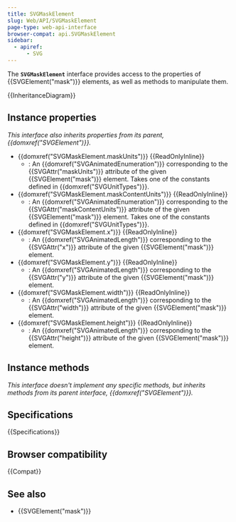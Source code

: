 ```yaml
---
title: SVGMaskElement
slug: Web/API/SVGMaskElement
page-type: web-api-interface
browser-compat: api.SVGMaskElement
sidebar:
  - apiref:
      - SVG
---
```


The **`SVGMaskElement`** interface provides access to the properties of {{SVGElement("mask")}} elements, as well as methods to manipulate them.

{{InheritanceDiagram}}

## Instance properties

_This interface also inherits properties from its parent, {{domxref("SVGElement")}}._

- {{domxref("SVGMaskElement.maskUnits")}} {{ReadOnlyInline}}
  - : An {{domxref("SVGAnimatedEnumeration")}} corresponding to the {{SVGAttr("maskUnits")}} attribute of the given {{SVGElement("mask")}} element. Takes one of the constants defined in {{domxref("SVGUnitTypes")}}.
- {{domxref("SVGMaskElement.maskContentUnits")}} {{ReadOnlyInline}}
  - : An {{domxref("SVGAnimatedEnumeration")}} corresponding to the {{SVGAttr("maskContentUnits")}} attribute of the given {{SVGElement("mask")}} element. Takes one of the constants defined in {{domxref("SVGUnitTypes")}}.
- {{domxref("SVGMaskElement.x")}} {{ReadOnlyInline}}
  - : An {{domxref("SVGAnimatedLength")}} corresponding to the {{SVGAttr("x")}} attribute of the given {{SVGElement("mask")}} element.
- {{domxref("SVGMaskElement.y")}} {{ReadOnlyInline}}
  - : An {{domxref("SVGAnimatedLength")}} corresponding to the {{SVGAttr("y")}} attribute of the given {{SVGElement("mask")}} element.
- {{domxref("SVGMaskElement.width")}} {{ReadOnlyInline}}
  - : An {{domxref("SVGAnimatedLength")}} corresponding to the {{SVGAttr("width")}} attribute of the given {{SVGElement("mask")}} element.
- {{domxref("SVGMaskElement.height")}} {{ReadOnlyInline}}
  - : An {{domxref("SVGAnimatedLength")}} corresponding to the {{SVGAttr("height")}} attribute of the given {{SVGElement("mask")}} element.

## Instance methods

_This interface doesn't implement any specific methods, but inherits methods from its parent interface, {{domxref("SVGElement")}}._

## Specifications

{{Specifications}}

## Browser compatibility

{{Compat}}

## See also

- {{SVGElement("mask")}}
